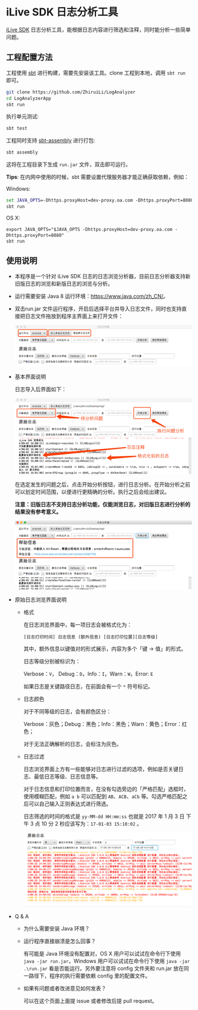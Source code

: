 # iLive SDK 日志分析工具

[iLive SDK](https://www.qcloud.com/product/ilvb) 日志分析工具，能根据日志内容进行筛选和注释，同时能分析一些简单问题。

## 工程配置方法

工程使用 [sbt](http://www.scala-sbt.org/) 进行构建，需要先安装该工具。clone 工程到本地，调用 `sbt run` 即可。

```bash
git clone https://github.com/ZhiruiLi/LogAnalyzer
cd LogAnalyzerApp
sbt run
```

执行单元测试:

```bash
sbt test
```

工程同时支持 [sbt-assembly](https://github.com/sbt/sbt-assembly) 进行打包:

```bash
sbt assembly
```

这将在工程目录下生成 `run.jar` 文件，双击即可运行。

**Tips**: 在内网中使用的时候，sbt 需要设置代理服务器才能正确获取依赖，例如：

Windows:

```bat
set JAVA_OPTS=-Dhttps.proxyHost=dev-proxy.oa.com -Dhttps.proxyPort=8080
sbt run
```

OS X:

```
export JAVA_OPTS="$JAVA_OPTS -Dhttps.proxyHost=dev-proxy.oa.com -Dhttps.proxyPort=8080"
sbt run
```

## 使用说明

- 本程序是一个针对 iLive SDK 日志的日志浏览分析器，目前日志分析器支持新旧版日志的浏览和新版日志的浏览与分析。

- 运行需要安装 Java 8 运行环境：<https://www.java.com/zh_CN/>。

- 双击run.jar 文件运行程序，开启后选择平台并导入日志文件，同时也支持直接把日志文件拖放到程序主界面上来打开文件：

  ![load_log_file](https://raw.githubusercontent.com/ZhiruiLi/LogAnalyzer/master/imgs/load_log_file.png)

- 基本界面说明

  日志导入后界面如下：

  ![main_screen](https://raw.githubusercontent.com/ZhiruiLi/LogAnalyzer/master/imgs/main_screen.png)

  在选定发生的问题之后，点击开始分析按钮，进行日志分析。在开始分析之前可以划定时间范围，以便进行更精确的分析。执行之后会给出建议。

  **注意：旧版日志不支持日志分析功能，仅能浏览日志，对旧版日志进行分析的结果没有参考意义。**

  ![help_info](https://raw.githubusercontent.com/ZhiruiLi/LogAnalyzer/master/imgs/help_info.png)

- 原始日志浏览界面说明

  - 格式

    在日志浏览界面中，每一项日志会被格式化为：

    `[日志打印时间] 日志信息 (额外信息) [日志打印位置][日志等级]`

    其中，额外信息以键值对的形式展示，内容为多个「键 -> 值」的形式。

    日志等级分别被标识为：

    Verbose：`V`， Debug：`D`，Info：`I`，Warn：`W`，Error: `E`

    如果日志是关键路径日志，在前面会有一个 `*` 符号标记。

  - 日志颜色

    对于不同等级的日志，会有颜色区分：

    Verbose：灰色；Debug：黑色；Info：黑色；Warn：黄色；Error：红色；

    对于无法正确解析的日志，会标注为灰色。

  - 日志过滤

    日志浏览界面上方有一些能够对日志进行过滤的选项，例如是否关键日志、最低日志等级、日志信息等。

    对于日志信息和打印位置而言，在没有勾选旁边的「严格匹配」选框时，使用模糊匹配，例如 `a b` 可以匹配到 `AB`、`ACB`、`aCb` 等。勾选严格匹配之后可以自己输入正则表达式进行筛选。

    日志筛选的时间的格式是 `yy-MM-dd HH:mm:ss` 也就是 2017 年 1 月 3 日 下午 3 点 10 分 2 秒应该写为：`17-01-03 15:10:02` 。

    ![log_filter](https://raw.githubusercontent.com/ZhiruiLi/LogAnalyzer/master/imgs/log_filter.png)

- Q & A

  - 为什么需要安装 Java 环境？

  - 运行程序直接崩溃是怎么回事？

    有可能是 Java 环境没有配置对，OS X 用户可以试试在命令行下使用 `java -jar run.jar`，Windows 用户可以试试在命令行下使用 `java -jar .\run.jar` 看是否能运行。另外要注意将 config 文件夹和 run.jar 放在同一路径下，程序的执行需要依赖 config 里的配置文件。

  - 如果有问题或者改进意见如何发表？

    可以在这个页面上面提 issue 或者修改后提 pull request。

